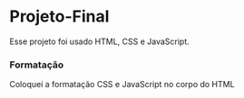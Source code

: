 # Projeto-Final
Esse projeto foi usado HTML, CSS e JavaScript.
### Formatação 
Coloquei  a  formatação  CSS e JavaScript no corpo do HTML  
